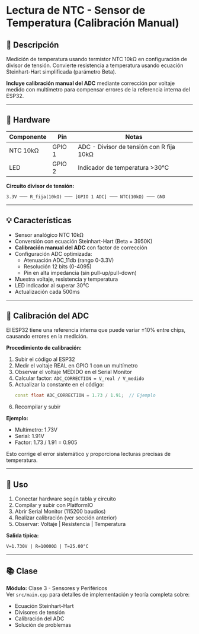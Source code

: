 # Lectura de NTC - Sensor de Temperatura (Calibración Manual)

## 📖 Descripción

Medición de temperatura usando termistor NTC 10kΩ en configuración de divisor de tensión. Convierte resistencia a temperatura usando ecuación Steinhart-Hart simplificada (parámetro Beta).

**Incluye calibración manual del ADC** mediante corrección por voltaje medido con multímetro para compensar errores de la referencia interna del ESP32.

---

## 🔧 Hardware

| Componente | Pin | Notas |
|------------|-----|-------|
| NTC 10kΩ | GPIO 1 | ADC - Divisor de tensión con R fija 10kΩ |
| LED | GPIO 2 | Indicador de temperatura >30°C |

**Circuito divisor de tensión:**
```
3.3V ─── R_fija(10kΩ) ─── [GPIO 1 ADC] ─── NTC(10kΩ) ─── GND
```

---

## 💡 Características

- Sensor analógico NTC 10kΩ
- Conversión con ecuación Steinhart-Hart (Beta = 3950K)
- **Calibración manual del ADC** con factor de corrección
- Configuración ADC optimizada:
  - Atenuación ADC_11db (rango 0-3.3V)
  - Resolución 12 bits (0-4095)
  - Pin en alta impedancia (sin pull-up/pull-down)
- Muestra voltaje, resistencia y temperatura
- LED indicador al superar 30°C
- Actualización cada 500ms

---

## 🎯 Calibración del ADC

El ESP32 tiene una referencia interna que puede variar ±10% entre chips, causando errores en la medición.

**Procedimiento de calibración:**

1. Subir el código al ESP32
2. Medir el voltaje REAL en GPIO 1 con un multímetro
3. Observar el voltaje MEDIDO en el Serial Monitor
4. Calcular factor: `ADC_CORRECTION = V_real / V_medido`
5. Actualizar la constante en el código:
   ```cpp
   const float ADC_CORRECTION = 1.73 / 1.91;  // Ejemplo
   ```
6. Recompilar y subir

**Ejemplo:**
- Multímetro: 1.73V
- Serial: 1.91V  
- Factor: 1.73 / 1.91 = 0.905

Esto corrige el error sistemático y proporciona lecturas precisas de temperatura.

---

## 🚀 Uso

1. Conectar hardware según tabla y circuito
2. Compilar y subir con PlatformIO
3. Abrir Serial Monitor (115200 baudios)
4. Realizar calibración (ver sección anterior)
5. Observar: Voltaje | Resistencia | Temperatura

**Salida típica:**
```
V=1.730V | R=10000Ω | T=25.00°C
```

---

## 📚 Clase

**Módulo:** Clase 3 - Sensores y Periféricos  
Ver `src/main.cpp` para detalles de implementación y teoría completa sobre:
- Ecuación Steinhart-Hart
- Divisores de tensión
- Calibración del ADC
- Solución de problemas
